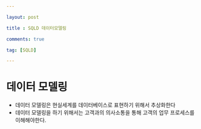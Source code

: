 ```yaml
---

layout: post

title : SQLD 데이터모델링

comments: true

tag: [SQLD]

---
```


# 데이터 모델링

* 데이터 모델링은 현실세계를 데이터베이스로 표현하기 위해서 추상화한다
* 데이터 모델링을 하기 위해서는 고객과의 의사소통을 통해 고객의 업무 프로세스를 이해해야한다.

